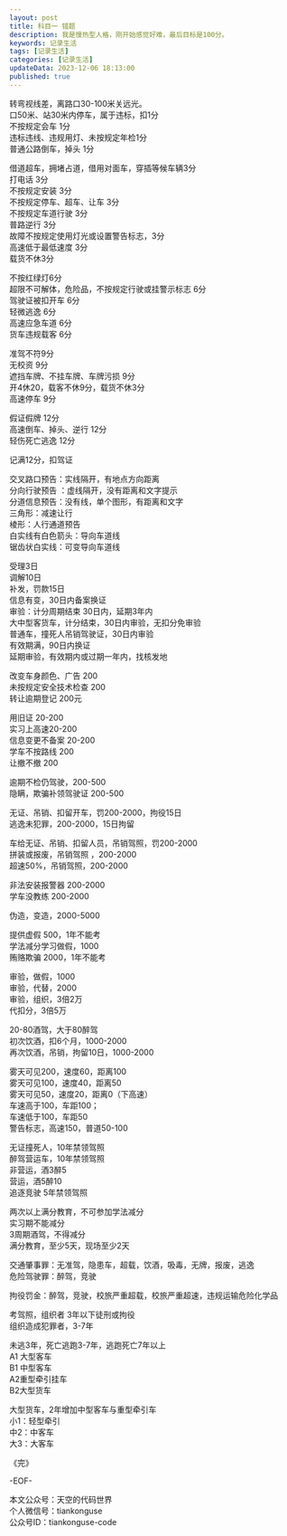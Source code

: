 ```yaml
---
layout: post
title: 科目一 错题
description: 我是慢热型人格，刚开始感觉好难，最后目标是100分。
keywords: 记录生活
tags: [记录生活]
categories: [记录生活]
updateData: 2023-12-06 18:13:00
published: true
---
```




转弯视线差，离路口30-100米关远光。  
口50米、站30米内停车，属于违标，扣1分  
不按规定会车 1分  
违标违线、违规用灯、未按规定年检1分  
普通公路倒车，掉头 1分  


借道超车，拥堵占道，借用对面车，穿插等候车辆3分  
打电话 3分  
不按规定安装 3分  
不按规定停车、超车、让车 3分  
不按规定车道行驶 3分  
普路逆行 3分  
故障不按规定使用灯光或设置警告标志，3分  
高速低于最低速度 3分  
载货不休3分  


不按红绿灯6分  
超限不可解体，危险品，不按规定行驶或挂警示标志 6分  
驾驶证被扣开车 6分  
轻微逃逸 6分  
高速应急车道 6分  
货车违规载客 6分  


准驾不符9分  
无校资 9分  
遮挡车牌、不挂车牌、车牌污损 9分  
开4休20，载客不休9分，载货不休3分  
高速停车 9分  


假证假牌 12分  
高速倒车、掉头、逆行 12分  
轻伤死亡逃逸 12分  


记满12分，扣驾证  


交叉路口预告：实线隔开，有地点方向距离  
分向行驶预告 ：虚线隔开，没有距离和文字提示  
分道信息预告：没有线，单个图形，有距离和文字  
三角形：减速让行  
棱形：人行通道预告  
白实线有白色箭头：导向车道线  
锯齿状白实线：可变导向车道线  



受理3日  
调解10日  
补发，罚款15日  
信息有变，30日内备案换证  
审验：计分周期结束 30日内，延期3年内  
大中型客货车，计分结束，30日内审验，无扣分免审验  
普通车，撞死人吊销驾驶证，30日内审验  
有效期满，90日内换证  
延期审验，有效期内或过期一年内，找核发地  


改变车身颜色、广告 200  
未按规定安全技术检查 200  
转让逾期登记 200元  


用旧证 20-200  
实习上高速20-200  
信息变更不备案 20-200  
学车不按路线 200  
让撤不撤 200  


逾期不检仍驾驶，200-500  
隐瞒，欺骗补领驾驶证 200-500  


无证、吊销、扣留开车，罚200-2000，拘役15日  
逃逸未犯罪，200-2000，15日拘留  


车给无证、吊销、扣留人员，吊销驾照，罚200-2000  
拼装或报废，吊销驾照 ，200-2000  
超速50%，吊销驾照，200-2000  


非法安装报警器 200-2000  
学车没教练 200-2000  


伪造，变造，2000-5000 


提供虚假 500，1年不能考  
学法减分学习做假，1000  
贿赂欺骗 2000，1年不能考  


审验，做假，1000  
审验，代替，2000  
审验，组织，3倍2万  
代扣分，3倍5万  


20-80酒驾，大于80醉驾  
初次饮酒，扣6个月，1000-2000  
再次饮酒，吊销，拘留10日，1000-2000  


雾天可见200，速度60，距离100  
雾天可见100，速度40，距离50  
雾天可见50，速度20，距离0（下高速）  
车速高于100，车距100；  
车速低于100，车距50  
警告标志，高速150，普道50-100  


无证撞死人，10年禁领驾照  
醉驾营运车，10年禁领驾照  
非营运，酒3醉5  
营运，酒5醉10  
追逐竞驶 5年禁领驾照  


两次以上满分教育，不可参加学法减分  
实习期不能减分  
3周期酒驾，不得减分  
满分教育，至少5天，现场至少2天  


交通肇事罪：无准驾，隐患车，超载，饮酒，吸毒，无牌，报废，逃逸  
危险驾驶罪：醉驾，竞驶  


拘役罚金：醉驾，竞驶，校旅严重超载，校旅严重超速，违规运输危险化学品  


考驾照，组织者 3年以下徒刑或拘役  
组织造成犯罪者，3-7年  


未逃3年，死亡逃跑3-7年，逃跑死亡7年以上  
A1 大型客车  
B1 中型客车  
A2重型牵引挂车  
B2大型货车  


大型货车，2年增加中型客车与重型牵引车  
小1：轻型牵引  
中2：中客车  
大3：大客车  




《完》  


-EOF-  



本文公众号：天空的代码世界  
个人微信号：tiankonguse  
公众号ID：tiankonguse-code  
  


